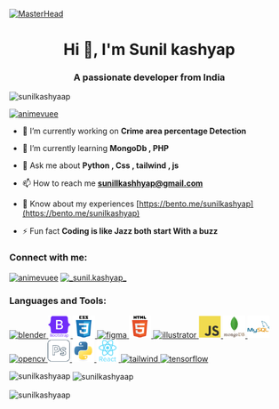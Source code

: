 [![MasterHead](https://images-wixmp-ed30a86b8c4ca887773594c2.wixmp.com/f/6fe91322-e36d-4aca-8d83-41904f9e429f/df3kllr-32b45386-cb0b-4d18-8614-d9c5c5349294.gif?token=eyJ0eXAiOiJKV1QiLCJhbGciOiJIUzI1NiJ9.eyJzdWIiOiJ1cm46YXBwOjdlMGQxODg5ODIyNjQzNzNhNWYwZDQxNWVhMGQyNmUwIiwiaXNzIjoidXJuOmFwcDo3ZTBkMTg4OTgyMjY0MzczYTVmMGQ0MTVlYTBkMjZlMCIsIm9iaiI6W1t7InBhdGgiOiJcL2ZcLzZmZTkxMzIyLWUzNmQtNGFjYS04ZDgzLTQxOTA0ZjllNDI5ZlwvZGYza2xsci0zMmI0NTM4Ni1jYjBiLTRkMTgtODYxNC1kOWM1YzUzNDkyOTQuZ2lmIn1dXSwiYXVkIjpbInVybjpzZXJ2aWNlOmZpbGUuZG93bmxvYWQiXX0.wXPGXM3Wy0nOUVmXi1d-CT031ZTvMjTdTsvYShmMXTY)](https://github.com/Sunilkashyaap)

<h1 align="center">Hi 👋, I'm Sunil kashyap</h1>
<h3 align="center">A passionate developer from India</h3>
<p align="left"> <img src="https://komarev.com/ghpvc/?username=sunilkashyaap&label=Profile%20views&color=0e75b6&style=flat" alt="sunilkashyaap" /> </p>

<p align="left"> <a href="https://twitter.com/animevuee" target="blank"><img src="https://img.shields.io/twitter/follow/animevuee?logo=twitter&style=for-the-badge" alt="animevuee" /></a> </p>

- 🔭 I’m currently working on **Crime area percentage Detection**

- 🌱 I’m currently learning **MongoDb , PHP**

- 💬 Ask me about **Python , Css , tailwind , js**

- 📫 How to reach me **sunillkashhyap@gmail.com**

- 📄 Know about my experiences [https://bento.me/sunilkashyap](https://bento.me/sunilkashyap)

- ⚡ Fun fact **Coding is like Jazz both start With a buzz**

<h3 align="left">Connect with me:</h3>
<p align="left">
<a href="https://twitter.com/animevuee" target="blank"><img align="center" src="https://raw.githubusercontent.com/rahuldkjain/github-profile-readme-generator/master/src/images/icons/Social/twitter.svg" alt="animevuee" height="30" width="40" /></a>
<a href="https://instagram.com/_sunil.kashyap_" target="blank"><img align="center" src="https://raw.githubusercontent.com/rahuldkjain/github-profile-readme-generator/master/src/images/icons/Social/instagram.svg" alt="_sunil.kashyap_" height="30" width="40" /></a>
</p>

<h3 align="left">Languages and Tools:</h3>
<p align="left"> <a href="https://www.blender.org/" target="_blank" rel="noreferrer"> <img src="https://download.blender.org/branding/community/blender_community_badge_white.svg" alt="blender" width="40" height="40"/> </a> <a href="https://getbootstrap.com" target="_blank" rel="noreferrer"> <img src="https://raw.githubusercontent.com/devicons/devicon/master/icons/bootstrap/bootstrap-plain-wordmark.svg" alt="bootstrap" width="40" height="40"/> </a> <a href="https://www.w3schools.com/css/" target="_blank" rel="noreferrer"> <img src="https://raw.githubusercontent.com/devicons/devicon/master/icons/css3/css3-original-wordmark.svg" alt="css3" width="40" height="40"/> </a> <a href="https://www.figma.com/" target="_blank" rel="noreferrer"> <img src="https://www.vectorlogo.zone/logos/figma/figma-icon.svg" alt="figma" width="40" height="40"/> </a> <a href="https://www.w3.org/html/" target="_blank" rel="noreferrer"> <img src="https://raw.githubusercontent.com/devicons/devicon/master/icons/html5/html5-original-wordmark.svg" alt="html5" width="40" height="40"/> </a> <a href="https://www.adobe.com/in/products/illustrator.html" target="_blank" rel="noreferrer"> <img src="https://www.vectorlogo.zone/logos/adobe_illustrator/adobe_illustrator-icon.svg" alt="illustrator" width="40" height="40"/> </a> <a href="https://developer.mozilla.org/en-US/docs/Web/JavaScript" target="_blank" rel="noreferrer"> <img src="https://raw.githubusercontent.com/devicons/devicon/master/icons/javascript/javascript-original.svg" alt="javascript" width="40" height="40"/> </a> <a href="https://www.mongodb.com/" target="_blank" rel="noreferrer"> <img src="https://raw.githubusercontent.com/devicons/devicon/master/icons/mongodb/mongodb-original-wordmark.svg" alt="mongodb" width="40" height="40"/> </a> <a href="https://www.mysql.com/" target="_blank" rel="noreferrer"> <img src="https://raw.githubusercontent.com/devicons/devicon/master/icons/mysql/mysql-original-wordmark.svg" alt="mysql" width="40" height="40"/> </a> <a href="https://opencv.org/" target="_blank" rel="noreferrer"> <img src="https://www.vectorlogo.zone/logos/opencv/opencv-icon.svg" alt="opencv" width="40" height="40"/> </a> <a href="https://www.photoshop.com/en" target="_blank" rel="noreferrer"> <img src="https://raw.githubusercontent.com/devicons/devicon/master/icons/photoshop/photoshop-line.svg" alt="photoshop" width="40" height="40"/> </a> <a href="https://www.python.org" target="_blank" rel="noreferrer"> <img src="https://raw.githubusercontent.com/devicons/devicon/master/icons/python/python-original.svg" alt="python" width="40" height="40"/> </a> <a href="https://reactjs.org/" target="_blank" rel="noreferrer"> <img src="https://raw.githubusercontent.com/devicons/devicon/master/icons/react/react-original-wordmark.svg" alt="react" width="40" height="40"/> </a> <a href="https://tailwindcss.com/" target="_blank" rel="noreferrer"> <img src="https://www.vectorlogo.zone/logos/tailwindcss/tailwindcss-icon.svg" alt="tailwind" width="40" height="40"/> </a> <a href="https://www.tensorflow.org" target="_blank" rel="noreferrer"> <img src="https://www.vectorlogo.zone/logos/tensorflow/tensorflow-icon.svg" alt="tensorflow" width="40" height="40"/> </a> </p>

<p><img align="left" src="https://github-readme-stats.vercel.app/api/top-langs?username=sunilkashyaap&show_icons=true&locale=en&layout=compact" alt="sunilkashyaap" /></p>

<p>&nbsp;<img align="center" src="https://github-readme-stats.vercel.app/api?username=sunilkashyaap&show_icons=true&locale=en" alt="sunilkashyaap" /></p>

<p><img align="center" src="https://github-readme-streak-stats.herokuapp.com/?user=sunilkashyaap&" alt="sunilkashyaap" /></p>
